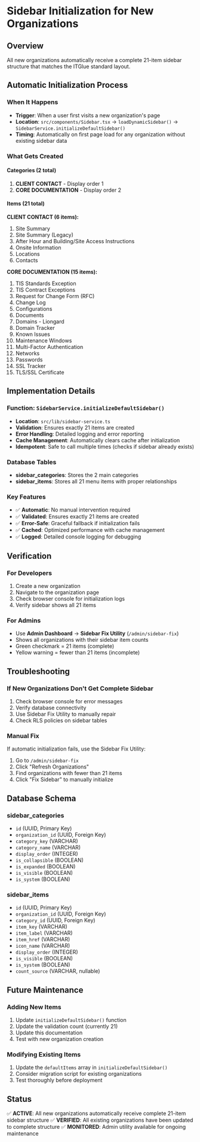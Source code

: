 # Sidebar Initialization for New Organizations

## Overview
All new organizations automatically receive a complete 21-item sidebar structure that matches the ITGlue standard layout.

## Automatic Initialization Process

### When It Happens
- **Trigger**: When a user first visits a new organization's page
- **Location**: `src/components/Sidebar.tsx` → `loadDynamicSidebar()` → `SidebarService.initializeDefaultSidebar()`
- **Timing**: Automatically on first page load for any organization without existing sidebar data

### What Gets Created

#### Categories (2 total)
1. **CLIENT CONTACT** - Display order 1
2. **CORE DOCUMENTATION** - Display order 2

#### Items (21 total)

**CLIENT CONTACT (6 items):**
1. Site Summary
2. Site Summary (Legacy)
3. After Hour and Building/Site Access Instructions
4. Onsite Information
5. Locations
6. Contacts

**CORE DOCUMENTATION (15 items):**
1. TIS Standards Exception
2. TIS Contract Exceptions
3. Request for Change Form (RFC)
4. Change Log
5. Configurations
6. Documents
7. Domains - Liongard
8. Domain Tracker
9. Known Issues
10. Maintenance Windows
11. Multi-Factor Authentication
12. Networks
13. Passwords
14. SSL Tracker
15. TLS/SSL Certificate

## Implementation Details

### Function: `SidebarService.initializeDefaultSidebar()`
- **Location**: `src/lib/sidebar-service.ts`
- **Validation**: Ensures exactly 21 items are created
- **Error Handling**: Detailed logging and error reporting
- **Cache Management**: Automatically clears cache after initialization
- **Idempotent**: Safe to call multiple times (checks if sidebar already exists)

### Database Tables
- **sidebar_categories**: Stores the 2 main categories
- **sidebar_items**: Stores all 21 menu items with proper relationships

### Key Features
- ✅ **Automatic**: No manual intervention required
- ✅ **Validated**: Ensures exactly 21 items are created
- ✅ **Error-Safe**: Graceful fallback if initialization fails
- ✅ **Cached**: Optimized performance with cache management
- ✅ **Logged**: Detailed console logging for debugging

## Verification

### For Developers
1. Create a new organization
2. Navigate to the organization page
3. Check browser console for initialization logs
4. Verify sidebar shows all 21 items

### For Admins
- Use **Admin Dashboard** → **Sidebar Fix Utility** (`/admin/sidebar-fix`)
- Shows all organizations with their sidebar item counts
- Green checkmark = 21 items (complete)
- Yellow warning = fewer than 21 items (incomplete)

## Troubleshooting

### If New Organizations Don't Get Complete Sidebar
1. Check browser console for error messages
2. Verify database connectivity
3. Use Sidebar Fix Utility to manually repair
4. Check RLS policies on sidebar tables

### Manual Fix
If automatic initialization fails, use the Sidebar Fix Utility:
1. Go to `/admin/sidebar-fix`
2. Click "Refresh Organizations"
3. Find organizations with fewer than 21 items
4. Click "Fix Sidebar" to manually initialize

## Database Schema

### sidebar_categories
- `id` (UUID, Primary Key)
- `organization_id` (UUID, Foreign Key)
- `category_key` (VARCHAR)
- `category_name` (VARCHAR)
- `display_order` (INTEGER)
- `is_collapsible` (BOOLEAN)
- `is_expanded` (BOOLEAN)
- `is_visible` (BOOLEAN)
- `is_system` (BOOLEAN)

### sidebar_items
- `id` (UUID, Primary Key)
- `organization_id` (UUID, Foreign Key)
- `category_id` (UUID, Foreign Key)
- `item_key` (VARCHAR)
- `item_label` (VARCHAR)
- `item_href` (VARCHAR)
- `icon_name` (VARCHAR)
- `display_order` (INTEGER)
- `is_visible` (BOOLEAN)
- `is_system` (BOOLEAN)
- `count_source` (VARCHAR, nullable)

## Future Maintenance

### Adding New Items
1. Update `initializeDefaultSidebar()` function
2. Update the validation count (currently 21)
3. Update this documentation
4. Test with new organization creation

### Modifying Existing Items
1. Update the `defaultItems` array in `initializeDefaultSidebar()`
2. Consider migration script for existing organizations
3. Test thoroughly before deployment

## Status
✅ **ACTIVE**: All new organizations automatically receive complete 21-item sidebar structure
✅ **VERIFIED**: All existing organizations have been updated to complete structure
✅ **MONITORED**: Admin utility available for ongoing maintenance
